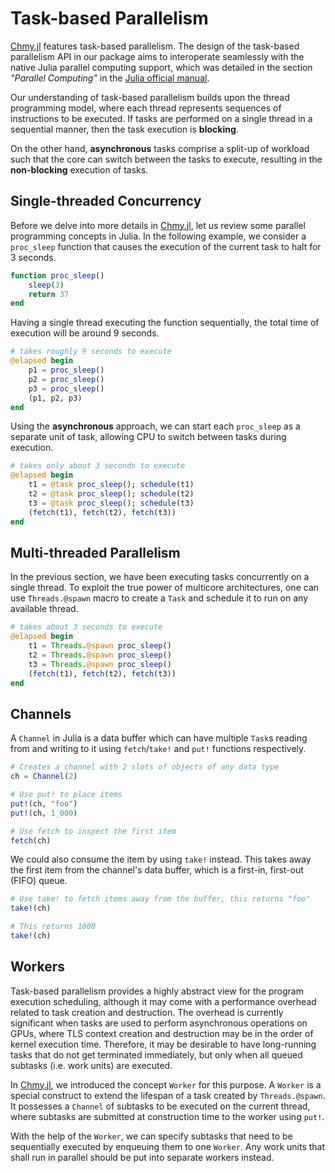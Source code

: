 # Task-based Parallelism

[Chmy.jl](https://github.com/PTsolvers/Chmy.jl) features task-based parallelism. The design of the task-based parallelism API in our package aims to interoperate seamlessly with the native Julia parallel computing support, which was detailed in the section _"Parallel Computing"_ in the [Julia official manual](https://docs.julialang.org/en/v1/manual/parallel-computing/#Parallel-Computing).

Our understanding of task-based parallelism builds upon the thread programming model, where each thread represents sequences of instructions to be executed. If tasks are performed on a single thread in a sequential manner, then the task execution is **blocking**.

On the other hand, **asynchronous** tasks comprise a split-up of workload such that the core can switch between the tasks to execute, resulting in the **non-blocking** execution of tasks.

## Single-threaded Concurrency

Before we delve into more details in [Chmy.jl](https://github.com/PTsolvers/Chmy.jl), let us review some parallel programming concepts in Julia. In the following example, we consider a `proc_sleep` function that causes the execution of the current task to halt for 3 seconds.

```julia
function proc_sleep()
    sleep(3)
    return 37
end
```

Having a single thread executing the function sequentially, the total time of execution will be around 9 seconds.

```julia
# takes roughly 9 seconds to execute
@elapsed begin
    p1 = proc_sleep()
    p2 = proc_sleep()
    p3 = proc_sleep()
    (p1, p2, p3)
end
```

Using the **asynchronous** approach, we can start each `proc_sleep` as a separate unit of task, allowing CPU to switch between tasks during execution.

```julia
# takes only about 3 seconds to execute
@elapsed begin
    t1 = @task proc_sleep(); schedule(t1)
    t2 = @task proc_sleep(); schedule(t2)
    t3 = @task proc_sleep(); schedule(t3)
    (fetch(t1), fetch(t2), fetch(t3))
end
```


## Multi-threaded Parallelism

In the previous section, we have been executing tasks concurrently on a single thread. To exploit the true power of multicore architectures, one can use `Threads.@spawn` macro to create a `Task` and schedule it to run on any available thread.

```julia
# takes about 3 seconds to execute
@elapsed begin
    t1 = Threads.@spawn proc_sleep()
    t2 = Threads.@spawn proc_sleep()
    t3 = Threads.@spawn proc_sleep()
    (fetch(t1), fetch(t2), fetch(t3))
end
```



## Channels

A `Channel` in Julia is a data buffer which can have multiple `Task`s reading from and writing to it using `fetch`/`take!` and `put!` functions respectively.

```julia
# Creates a channel with 2 slots of objects of any data type
ch = Channel(2)

# Use put! to place items
put!(ch, "foo")
put!(ch, 1_000)

# Use fetch to inspect the first item
fetch(ch)
```

We could also consume the item by using `take!` instead. This takes away the first item from the channel's data buffer, which is a first-in, first-out (FIFO) queue.

```julia
# Use take! to fetch items away from the buffer, this returns "foo"
take!(ch)

# This returns 1000
take!(ch)
```

## Workers

Task-based parallelism provides a highly abstract view for the program execution scheduling, although it may come with a performance overhead related to task creation and destruction. The overhead is currently significant when tasks are used to perform asynchronous operations on GPUs, where TLS context creation and destruction may be in the order of kernel execution time. Therefore, it may be desirable to have long-running tasks that do not get terminated immediately, but only when all queued subtasks (i.e. work units) are executed.

In [Chmy.jl](https://github.com/PTsolvers/Chmy.jl), we introduced the concept `Worker` for this purpose. A `Worker` is a special construct to extend the lifespan of a task created by `Threads.@spawn`. It possesses a `Channel` of subtasks to be executed on the current thread, where subtasks are submitted at construction time to the worker using `put!`.

With the help of the `Worker`, we can specify subtasks that need to be sequentially executed by enqueuing them to one `Worker`. Any work units that shall run in parallel should be put into separate workers instead.